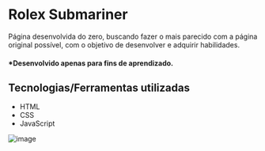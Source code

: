 # Rolex Submariner
Página desenvolvida do zero, buscando fazer o mais parecido com a página original possível, com o objetivo de desenvolver e adquirir habilidades.
#### *Desenvolvido apenas para fins de aprendizado.

## Tecnologias/Ferramentas utilizadas
- HTML
- CSS
- JavaScript

![image](https://user-images.githubusercontent.com/23384348/194944351-20cd1a53-3018-4d59-895d-2f91da3b8aa3.png)

